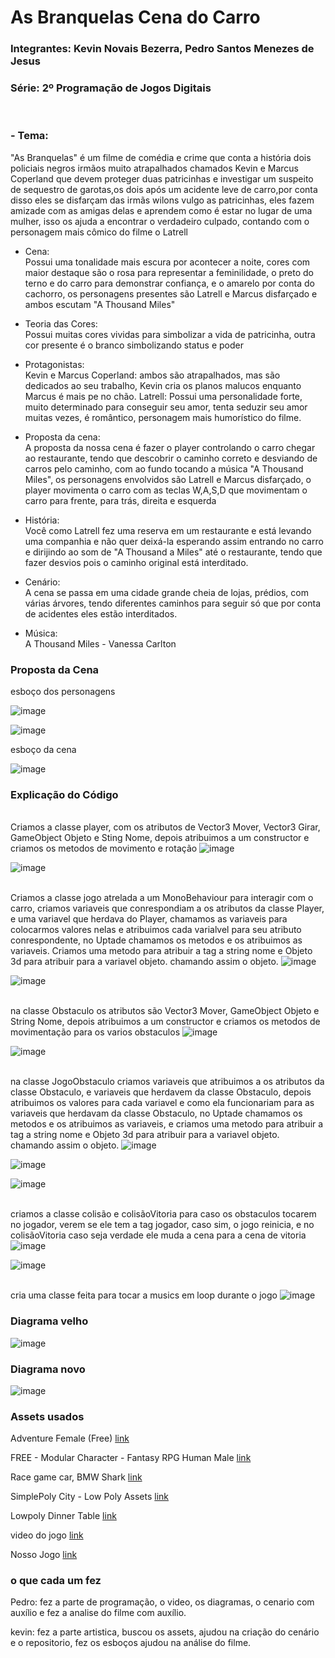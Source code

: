 # As Branquelas Cena do Carro

<h3>Integrantes: Kevin Novais Bezerra, Pedro Santos Menezes de Jesus<h3>

<h3>Série: 2º Programação de Jogos Digitais</h3>
<br>
<h3>- Tema:</h3>
"As Branquelas" é um filme de comédia e crime que conta a história dois policiais negros irmãos muito  atrapalhados chamados Kevin e Marcus Coperland que devem proteger duas patricinhas e investigar um suspeito de sequestro de garotas,os dois após um acidente leve de carro,por conta disso eles se disfarçam das irmãs wilons vulgo as patricinhas, eles fazem amizade com as amigas delas e aprendem como é estar no lugar de uma mulher, isso os ajuda a encontrar o verdadeiro culpado, contando com o personagem mais cômico do filme o Latrell

- Cena:<br>
Possui uma tonalidade mais escura por acontecer a noite, cores com maior destaque são o rosa para representar a feminilidade, o preto do terno e do carro para demonstrar confiança, e o amarelo por conta do cachorro, os personagens presentes são Latrell e Marcus disfarçado e ambos escutam "A Thousand Miles"

- Teoria das Cores:<br>
Possui muitas cores vividas para simbolizar a vida de patricinha, outra cor presente é o branco simbolizando status e poder

- Protagonistas:<Br>
Kevin e Marcus Coperland: ambos são atrapalhados, mas são dedicados ao seu trabalho, Kevin cria os planos malucos enquanto Marcus é mais pe no chão.
Latrell: Possui uma personalidade forte, muito determinado para conseguir seu amor, tenta seduzir seu amor muitas vezes, é romântico, personagem mais humorístico do filme.

- Proposta da cena:<br>
A proposta da nossa cena é fazer o player controlando o carro chegar ao restaurante, tendo que descobrir o caminho correto e desviando de carros pelo caminho, com ao fundo tocando a música "A Thousand Miles", os personagens envolvidos são Latrell e Marcus disfarçado, o player movimenta o carro com as teclas W,A,S,D que movimentam o carro para frente, para trás, direita e esquerda


- História:<Br>
Você como Latrell fez uma reserva em um restaurante e está levando uma companhia e não quer deixá-la esperando assim entrando no carro e dirijindo ao som de "A Thousand a Miles" até o restaurante, tendo que fazer desvios pois o caminho original está interditado.

- Cenário:<Br>
A cena se passa em uma cidade grande cheia de lojas, prédios, com várias árvores, tendo diferentes caminhos para seguir só que por conta de acidentes eles estão interditados.

- Música:<Br>
A Thousand Miles - Vanessa Carlton

<h3>Proposta da Cena</h3>

esboço dos personagens

![image](https://github.com/user-attachments/assets/a76bf2df-8206-4e4b-8ddc-bc5daeb05092)

![image](https://github.com/user-attachments/assets/64d0924b-9967-4954-adf9-2ef08d2072de)

esboço da cena

![image](https://github.com/user-attachments/assets/28cbffb5-0f8b-40ec-8c21-aed0ab383083)

<h3>Explicação do Código</h3>

<br> Criamos a classe player, com os atributos de Vector3 Mover, Vector3 Girar, GameObject Objeto e Sting Nome, depois atribuimos a um constructor e criamos os metodos de movimento e rotação
![image](https://github.com/user-attachments/assets/9ad7b4f8-c4e0-4362-85af-a55583916652)

![image](https://github.com/user-attachments/assets/06f02246-6789-4480-862c-328699bb38f3)

<br> Criamos a classe jogo atrelada a um MonoBehaviour para interagir com o carro, criamos variaveis que conrespondiam a os atributos da classe Player, e uma variavel que herdava do Player, chamamos as variaveis para colocarmos valores nelas e atribuimos cada varialvel para seu atributo conrespondente, no Uptade chamamos os metodos e os atribuimos as variaveis. Criamos uma metodo para atribuir a tag a string nome e Objeto 3d para atribuir para a variavel objeto. chamando assim o objeto. 
![image](https://github.com/user-attachments/assets/906e37ad-f947-4f0d-b053-8eda3a9a0d88)

![image](https://github.com/user-attachments/assets/a0397699-17d9-4bca-b7c9-b5412cbace4e)

<br> na classe Obstaculo os atributos são Vector3 Mover, GameObject Objeto e String Nome,  depois atribuimos a um constructor e criamos os metodos de movimentação para os varios obstaculos
![image](https://github.com/user-attachments/assets/19a1e172-2e82-49dd-b733-9b8a8deb9574)

![image](https://github.com/user-attachments/assets/8c86aeaf-7a3f-4627-99e0-bf7fe5a7e643)

<br> na classe JogoObstaculo criamos variaveis que atribuimos a os atributos da classe Obstaculo, e variaveis que herdavem da classe Obstaculo, depois atribuimos os valores para cada variavel e como ela funcionariam para as variaveis que herdavam da classe Obstaculo, no Uptade chamamos os metodos e os atribuimos as variaveis, e criamos uma metodo para atribuir a tag a string nome e Objeto 3d para atribuir para a variavel objeto. chamando assim o objeto. 
![image](https://github.com/user-attachments/assets/ca343c8b-f337-4d2c-8173-b6fc90b6069a)

![image](https://github.com/user-attachments/assets/357473bc-5bb9-48b8-b044-47a683f7ca68)

![image](https://github.com/user-attachments/assets/b5a65cf2-f60b-4fdd-936e-71dc7ebe01fa)

<br> criamos a classe colisão e colisãoVitoria para caso os obstaculos tocarem no jogador, verem se ele tem a tag jogador, caso sim, o jogo reinicia, e no colisãoVitoria caso seja verdade ele muda a cena para a cena de vitoria 
![image](https://github.com/user-attachments/assets/25cc4377-b62d-410d-b694-4673d099a493)

![image](https://github.com/user-attachments/assets/ebee707f-8aee-42b7-ab48-7eb44619ef7a)

<br> cria uma classe feita para tocar a musics em loop durante o jogo
![image](https://github.com/user-attachments/assets/3135dbf0-1508-43d8-a1f6-45df7304250b)


<h3>Diagrama velho </h3>

![image](https://github.com/user-attachments/assets/f567b11d-7e8f-4afe-9650-a09beb699c5a)

<h3>Diagrama novo </h3>

![image](https://github.com/user-attachments/assets/863f6c1b-b6a5-4ec2-99a1-6baac50262d0)

<h3>Assets usados</h3>

Adventure Female (Free)
[link](https://assetstore.unity.com/packages/3d/characters/humanoids/humans/adventure-female-free-272945)

FREE - Modular Character - Fantasy RPG Human Male
[link](https://assetstore.unity.com/packages/3d/characters/humanoids/humans/free-modular-character-fantasy-rpg-human-male-228952)

Race game car, BMW Shark
[link](https://assetstore.unity.com/packages/3d/vehicles/land/race-game-car-bmw-shark-137732)

SimplePoly City - Low Poly Assets
[link](https://assetstore.unity.com/packages/3d/environments/simplepoly-city-low-poly-assets-58899)

Lowpoly Dinner Table
[link](https://assetstore.unity.com/packages/3d/environments/fantasy/lowpoly-dinner-table-55180)

video do jogo
[link](https://drive.google.com/file/d/1glqpTzwGarvE6oZruqga1ppyKNdGWTkr/view?usp=sharing)

Nosso Jogo
[link](https://drive.google.com/file/d/1J1WHvFNGHTvmPVexPrZ8eObi6xjUDIkN/view?usp=drivesdk)

<h3> o que cada um fez</h3>

Pedro: fez a parte de programação, o video, os diagramas, o cenario com auxílio  e fez a analise do filme com auxílio.

kevin: fez a parte artistica, buscou os assets, ajudou na criação do cenário e o repositorio, fez os esboços ajudou na análise do filme.
